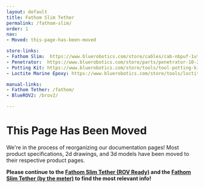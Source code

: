 ```yaml
---
layout: default
title: Fathom Slim Tether
permalink: /fathom-slim/
order: 1
nav:
- Moved: this-page-has-been-moved

store-links:
- Fathom Slim:  https://www.bluerobotics.com/store/cables/cab-nbpuf-1utp-26awg/
- Penetrator:  https://www.bluerobotics.com/store/parts/penetrator-10-25-a-8mm-r2/
- Potting Kit: https://www.bluerobotics.com/store/tools/tool-potting-kit-r1/
- Loctite Marine Epoxy: https://www.bluerobotics.com/store/tools/loctite-marine-epoxy/

manual-links:
- Fathom Tether: /fathom/
- BlueROV2: /brov2/

---
```

	
# This Page Has Been Moved

We're in the process of reorganizing our documentation pages! Most product specifications, 2d drawings, and 3d models have been moved to their respective product pages.

**Please continue to the [Fathom Slim Tether (ROV Ready)](https://www.bluerobotics.com/store/cables-connectors/cables/fathom-slim-nb-1p-26awg-r1/) and the [Fathom Slim Tether (by the meter)](https://www.bluerobotics.com/store/cables-connectors/cables/cab-nbpuf-1utp-26awg/) to find the most relevant info!**